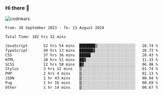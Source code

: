### Hi there 👋


![codrwars](https://www.codewars.com/users/rsschool_c9af20f58c35c696/badges/micro) 

<!--START_SECTION:waka-->

```txt
From: 18 September 2023 - To: 13 August 2024

Total Time: 182 hrs 52 mins

JavaScript       52 hrs 54 mins  ███████▒░░░░░░░░░░░░░░░░░   28.74 %
TypeScript       49 hrs 13 mins  ██████▓░░░░░░░░░░░░░░░░░░   26.73 %
CSS              37 hrs 36 mins  █████░░░░░░░░░░░░░░░░░░░░   20.43 %
HTML             20 hrs 51 mins  ██▓░░░░░░░░░░░░░░░░░░░░░░   11.33 %
SCSS             12 hrs 50 mins  █▓░░░░░░░░░░░░░░░░░░░░░░░   06.98 %
Stylus           3 hrs 12 mins   ▒░░░░░░░░░░░░░░░░░░░░░░░░   01.74 %
PHP              2 hrs 4 mins    ▒░░░░░░░░░░░░░░░░░░░░░░░░   01.13 %
JSON             1 hr 43 mins    ▒░░░░░░░░░░░░░░░░░░░░░░░░   00.94 %
Pug              1 hr 16 mins    ▒░░░░░░░░░░░░░░░░░░░░░░░░   00.69 %
Other            1 hr 14 mins    ▒░░░░░░░░░░░░░░░░░░░░░░░░   00.67 %
```

<!--END_SECTION:waka-->
